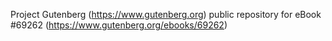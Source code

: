 Project Gutenberg (https://www.gutenberg.org) public repository for
eBook #69262 (https://www.gutenberg.org/ebooks/69262)
